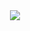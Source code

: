 <div align="center">
  <img  src="https://github-readme-streak-stats.herokuapp.com?user=Xirealm&theme=solarized-light&hide_border=true&border_radius=100&locale=zh" />
</div>

